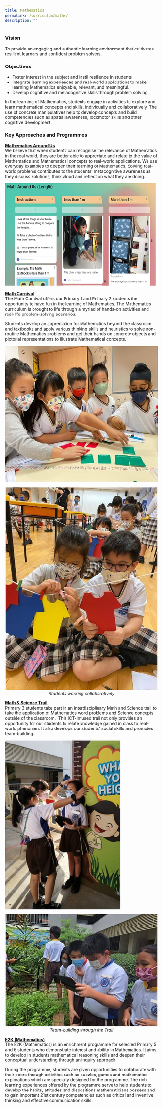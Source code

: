 ```yaml
---
title: Mathematics
permalink: /curriculum/maths/
description: ""
---
```

### **Vision**

To provide an engaging and authentic learning environment that cultivates resilient learners and confident problem solvers.

### **Objectives**

* Foster interest in the subject and instil resilience in students
* Integrate learning experiences and real-world applications to make learning Mathematics enjoyable, relevant, and meaningful.
* Develop cognitive and metacognitive skills through problem solving. 

In the learning of Mathematics, students engage in activities to explore and learn mathematical concepts and skills, individually and collaboratively. The use of concrete manipulatives help to develop concepts and build competencies such as spatial awareness, locomotor skills and other cognitive development. 

### **Key Approaches and Programmes**

**<u>Mathematics Around Us</u>**
<br>
We believe that when students can recognise the relevance of Mathematics in the real world, they are better able to appreciate and relate to the value of Mathematics and Mathematical concepts to real-world applications. We use everyday examples to deepen their learning of Mathematics. Solving real-world problems contributes to the students’ metacognitive awareness as they discuss solutions, think aloud and reflect on what they are doing. 

<img src="/images/Experience/Curriculum/maths_01.jpg" style="width:600px;height:338px">

**<u>Math Carnival</u>**
<br>
The Math Carnival offers our Primary 1 and Primary 2 students the opportunity to have fun in the learning of Mathematics. The Mathematics curriculum is brought to life through a myriad of hands-on activities and real-life problem-solving scenarios.

Students develop an appreciation for Mathematics beyond the classroom and textbooks and apply various thinking skills and heuristics to solve non-routine Mathematics problems and get their hands on concrete objects and pictorial representations to illustrate Mathematical concepts.

<img src="/images/Experience/Curriculum/maths_02_v2.jpg" style="width:600px;height:450px">

*<center><img src="/images/Experience/Curriculum/maths_03_v1.jpg" style="width:500px;height:667px">Students working collaboratively</center>*


**<u>Math &amp; Science Trail</u>**
<br>
Primary 3 students take part in an interdisciplinary Math and Science trail to take the application of Mathematics word problems and Science concepts outside of the classroom.&nbsp; This ICT-infused trail not only provides an opportunity for our students to relate knowledge gained in class to real-world phenomen. It also develops our students' social skills and promotes team-building.

<img src="/images/Experience/Curriculum/maths_04_v1.jpg" style="width:380px;height:556px">

*<center><img src="/images/Experience/Curriculum/maths_05_v1.jpg" style="width:500px;height:370px">Team-building through the Trail</center>*

**<u>E2K (Mathematics)</u>**
<br>
The E2K (Mathematics) is an enrichment programme for selected Primary 5 and 6 students who demonstrate interest and ability in Mathematics. It aims to develop in students mathematical reasoning skills and deepen their conceptual understanding through an inquiry approach.

During the programme, students are given opportunities to collaborate with their peers through activities such as puzzles, games and mathematics explorations which are specially designed for the programme. The rich learning experiences offered by the programme serve to help students to develop the habits, attitudes and dispositions mathematicians possess and to gain important 21st century competencies such as critical and inventive thinking and effective communication skills.
